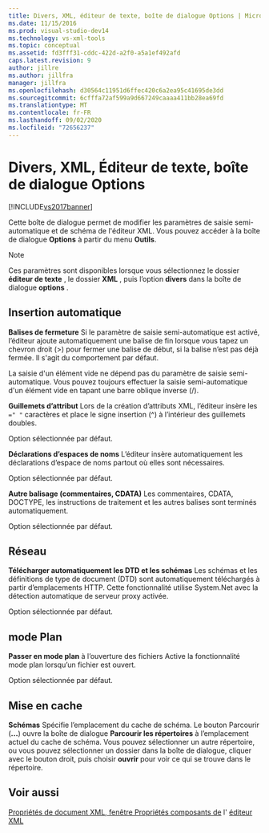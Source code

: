 ```yaml
---
title: Divers, XML, éditeur de texte, boîte de dialogue Options | Microsoft Docs
ms.date: 11/15/2016
ms.prod: visual-studio-dev14
ms.technology: vs-xml-tools
ms.topic: conceptual
ms.assetid: fd3fff31-cddc-422d-a2f0-a5a1ef492afd
caps.latest.revision: 9
author: jillre
ms.author: jillfra
manager: jillfra
ms.openlocfilehash: d30564c11951d6ffec420c6a2ea95c41695de3dd
ms.sourcegitcommit: 6cfffa72af599a9d667249caaaa411bb28ea69fd
ms.translationtype: MT
ms.contentlocale: fr-FR
ms.lasthandoff: 09/02/2020
ms.locfileid: "72656237"
---
```

# <a name="miscellaneous-xml-text-editor-options-dialog-box"></a>Divers, XML, Éditeur de texte, boîte de dialogue Options
[!INCLUDE[vs2017banner](../includes/vs2017banner.md)]

Cette boîte de dialogue permet de modifier les paramètres de saisie semi-automatique et de schéma de l'éditeur XML. Vous pouvez accéder à la boîte de dialogue **Options** à partir du menu **Outils**.

> [!NOTE]
> Ces paramètres sont disponibles lorsque vous sélectionnez le dossier **éditeur de texte** , le dossier **XML** , puis l’option **divers** dans la boîte de dialogue **options** .

## <a name="auto-insert"></a>Insertion automatique
 **Balises de fermeture** Si le paramètre de saisie semi-automatique est activé, l’éditeur ajoute automatiquement une balise de fin lorsque vous tapez un chevron droit (>) pour fermer une balise de début, si la balise n’est pas déjà fermée. Il s'agit du comportement par défaut.

 La saisie d'un élément vide ne dépend pas du paramètre de saisie semi-automatique. Vous pouvez toujours effectuer la saisie semi-automatique d'un élément vide en tapant une barre oblique inverse (/).

 **Guillemets d’attribut** Lors de la création d’attributs XML, l’éditeur insère les `=" "` caractères et place le signe insertion (^) à l’intérieur des guillemets doubles.

 Option sélectionnée par défaut.

 **Déclarations d’espaces de noms** L’éditeur insère automatiquement les déclarations d’espace de noms partout où elles sont nécessaires.

 Option sélectionnée par défaut.

 **Autre balisage (commentaires, CDATA)** Les commentaires, CDATA, DOCTYPE, les instructions de traitement et les autres balises sont terminés automatiquement.

 Option sélectionnée par défaut.

## <a name="network"></a>Réseau
 **Télécharger automatiquement les DTD et les schémas** Les schémas et les définitions de type de document (DTD) sont automatiquement téléchargés à partir d’emplacements HTTP. Cette fonctionnalité utilise System.Net avec la détection automatique de serveur proxy activée.

 Option sélectionnée par défaut.

## <a name="outlining"></a>mode Plan
 **Passer en mode plan** à l’ouverture des fichiers Active la fonctionnalité mode plan lorsqu’un fichier est ouvert.

 Option sélectionnée par défaut.

## <a name="caching"></a>Mise en cache
 **Schémas** Spécifie l’emplacement du cache de schéma. Le bouton Parcourir (**...**) ouvre la boîte de dialogue **Parcourir les répertoires** à l’emplacement actuel du cache de schéma. Vous pouvez sélectionner un autre répertoire, ou vous pouvez sélectionner un dossier dans la boîte de dialogue, cliquer avec le bouton droit, puis choisir **ouvrir** pour voir ce qui se trouve dans le répertoire.

## <a name="see-also"></a>Voir aussi
 [Propriétés de document XML, fenêtre Propriétés composants de](../xml-tools/xml-document-properties-properties-window.md) l' [éditeur XML](../xml-tools/xml-editor-components.md)
